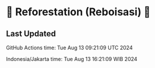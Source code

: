 
# 🌳 Reforestation (Reboisasi) 🌲

## Last Updated

GitHub Actions time: Tue Aug 13 09:21:09 UTC 2024

Indonesia/Jakarta time: Tue Aug 13 16:21:09 WIB 2024
